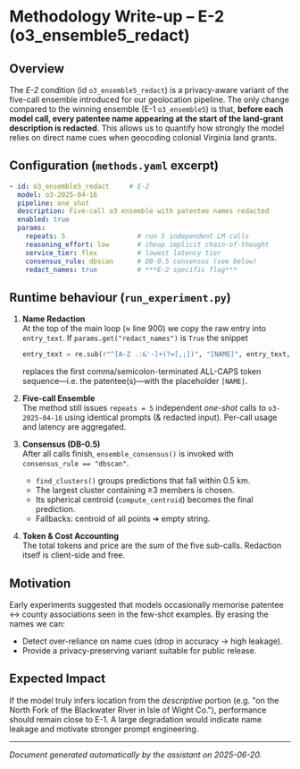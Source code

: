 # Methodology Write-up – **E-2 (o3_ensemble5_redact)**

## Overview
The *E-2* condition (id `o3_ensemble5_redact`) is a privacy-aware variant of the five-call
ensemble introduced for our geolocation pipeline. The only change compared to the
winning ensemble (E-1 `o3_ensemble5`) is that, **before each model call, every patentee
name appearing at the start of the land-grant description is redacted**. This allows us to
quantify how strongly the model relies on direct name cues when geocoding colonial
Virginia land grants.

## Configuration (`methods.yaml` excerpt)
```yaml
- id: o3_ensemble5_redact     # E-2
  model: o3-2025-04-16
  pipeline: one_shot
  description: Five-call o3 ensemble with patentee names redacted
  enabled: true
  params:
    repeats: 5                  # run 5 independent LM calls
    reasoning_effort: low       # cheap implicit chain-of-thought
    service_tier: flex          # lowest latency tier
    consensus_rule: dbscan      # DB-0.5 consensus (see below)
    redact_names: true          # ***E-2 specific flag***
```

## Runtime behaviour (`run_experiment.py`)
1. **Name Redaction**  
   At the top of the main loop (≈ line 900) we copy the raw entry into
   `entry_text`.  If `params.get("redact_names")` is `True` the snippet
   ```python
   entry_text = re.sub(r"^[A-Z .:&'-]+(?=[,;])", "[NAME]", entry_text, 1)
   ```
   replaces the first comma/semicolon-terminated ALL-CAPS token sequence—i.e. the
   patentee(s)—with the placeholder `[NAME]`.

2. **Five-call Ensemble**  
   The method still issues `repeats = 5` independent *one-shot* calls to
   `o3-2025-04-16` using identical prompts (& redacted input).  Per-call usage
   and latency are aggregated.

3. **Consensus   (DB-0.5)**  
   After all calls finish, `ensemble_consensus()` is invoked with
   `consensus_rule == "dbscan"`.
   *   `find_clusters()` groups predictions that fall within 0.5 km.  
   *   The largest cluster containing ≥3 members is chosen.  
   *   Its spherical centroid (`compute_centroid`) becomes the final prediction.  
   *   Fallbacks: centroid of all points ➔ empty string.

4. **Token & Cost Accounting**  
   The total tokens and price are the *sum* of the five sub-calls.  Redaction
   itself is client-side and free.

## Motivation
Early experiments suggested that models occasionally memorise patentee ↔ county
associations seen in the few-shot examples. By erasing the names we can:
* Detect over-reliance on name cues (drop in accuracy → high leakage).
* Provide a privacy-preserving variant suitable for public release.

## Expected Impact
If the model truly infers location from the *descriptive* portion (e.g.
"on the North Fork of the Blackwater River in Isle of Wight Co."), performance
should remain close to E-1.  A large degradation would indicate name leakage
and motivate stronger prompt engineering.

---
*Document generated automatically by the assistant on 2025-06-20.* 